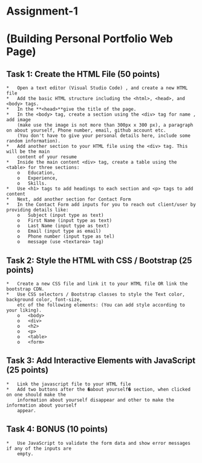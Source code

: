 # Assignment-1 
# (Building Personal Portfolio Web Page)

## Task 1: Create the HTML File (50 points)
	*	Open a text editor (Visual Studio Code) , and create a new HTML file
	*	Add the basic HTML structure including the <html>, <head>, and <body> tags.
	*	In the **<head>**give the title of the page.
	*	In the <body> tag, create a section using the <div> tag for name , add image 
		(make use the image is not more than 300px x 300 px), a paragraph on about yourself, Phone number, email, github account etc. 
		(You don't have to give your personal details here, include some random information).
	*	Add another section to your HTML file using the <div> tag. This will be the main 
		content of your resume
	*	Inside the main content <div> tag, create a table using the <table> for three sections: 
		o	Education,
		o	Experience,
		o	Skills.
	*	Use <h1> tags to add headings to each section and <p> tags to add content
	*	Next, add another section for Contact Form
	*	In the Contact Form add inputs for you to reach out client/user by providing details like: 
		o	Subject (input type as text)
		o	First Name (input type as text)
		o	Last Name (input type as text)
		o	Email (input type as email)
		o	Phone number (input type as tel)
		o	message (use <textarea> tag)


## Task 2: Style the HTML with CSS / Bootstrap (25 points)
	*	Create a new CSS file and link it to your HTML file OR link the bootstrap CDN.
	*	Use CSS selectors / Bootstrap classes to style the Text color, background color, font-size, 
		etc of the following elements: (You can add style according to your liking). 	
		o	<body>
		o	<div>
		o	<h2>
		o	<p>
		o	<table>
		o	<form>


## Task 3: Add Interactive Elements with JavaScript (25 points)
	*	Link the javascript file to your HTML file
	*	Add two buttons after the �about yourself� section, when clicked on one should make the 
		information about yourself disappear and other to make the information about yourself 
		appear.


## Task 4: BONUS (10 points)
	*	Use JavaScript to validate the form data and show error messages if any of the inputs are 
		empty.
